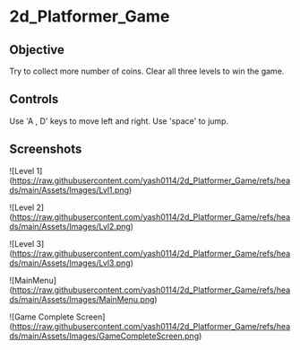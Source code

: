 # 2d_Platformer_Game

## Objective
Try to collect more number of coins. Clear all three levels to win the game.

## Controls
Use 'A , D' keys to move left and right. Use 'space' to jump.

## Screenshots
![Level 1] (https://raw.githubusercontent.com/yash0114/2d_Platformer_Game/refs/heads/main/Assets/Images/Lvl1.png)

![Level 2] (https://raw.githubusercontent.com/yash0114/2d_Platformer_Game/refs/heads/main/Assets/Images/Lvl2.png)

![Level 3] (https://raw.githubusercontent.com/yash0114/2d_Platformer_Game/refs/heads/main/Assets/Images/Lvl3.png)

![MainMenu] (https://raw.githubusercontent.com/yash0114/2d_Platformer_Game/refs/heads/main/Assets/Images/MainMenu.png)

![Game Complete Screen] (https://raw.githubusercontent.com/yash0114/2d_Platformer_Game/refs/heads/main/Assets/Images/GameCompleteScreen.png)
